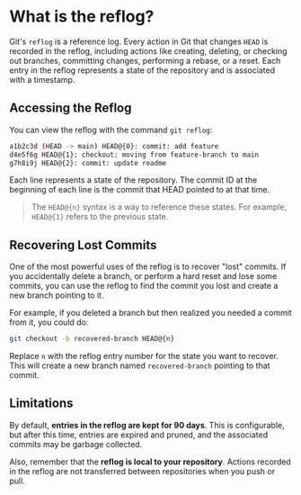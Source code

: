 # What is the reflog?

Git's `reflog` is a reference log.  Every action in Git that changes `HEAD` is recorded in the reflog, including actions like creating, deleting, or checking out branches, committing changes, performing a rebase, or a reset. Each entry in the reflog represents a state of the repository and is associated with a timestamp.

## Accessing the Reflog

You can view the reflog with the command `git reflog`:

```bash
a1b2c3d (HEAD -> main) HEAD@{0}: commit: add feature
d4e5f6g HEAD@{1}: checkout: moving from feature-branch to main
g7h8i9j HEAD@{2}: commit: update readme
```

Each line represents a state of the repository. The commit ID at the beginning of each line is the commit that HEAD pointed to at that time.

> The `HEAD@{n}` syntax is a way to reference these states. For example, `HEAD@{1}` refers to the previous state.

## Recovering Lost Commits

One of the most powerful uses of the reflog is to recover "lost" commits. If you accidentally delete a branch, or perform a hard reset and lose some commits, you can use the reflog to find the commit you lost and create a new branch pointing to it.

For example, if you deleted a branch but then realized you needed a commit from it, you could do:

```bash
git checkout -b recovered-branch HEAD@{n}
```

Replace `n` with the reflog entry number for the state you want to recover. This will create a new branch named `recovered-branch` pointing to that commit.

## Limitations

By default, **entries in the reflog are kept for 90 days**. This is configurable, but after this time, entries are expired and pruned, and the associated commits may be garbage collected.

Also, remember that the **reflog is local to your repository**. Actions recorded in the reflog are not transferred between repositories when you push or pull.
